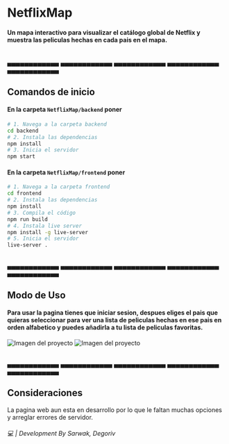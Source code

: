 # NetflixMap
#### Un mapa interactivo para visualizar el catálogo global de Netflix y muestra las peliculas hechas en cada pais en el mapa.

<br>
▄▄▄▄▄▄▄▄▄▄▄▄   ▄▄▄▄▄▄▄▄▄▄▄▄   ▄▄▄▄▄▄▄▄▄▄▄▄   ▄▄▄▄▄▄▄▄▄▄▄▄   ▄▄▄▄▄▄▄▄▄▄▄▄  
<br>

## Comandos de inicio
 #### En la carpeta `NetflixMap/backend` poner
```bash
# 1. Navega a la carpeta backend
cd backend
# 2. Instala las dependencias
npm install
# 3. Inicia el servidor
npm start
```
#### En la carpeta `NetflixMap/frontend` poner
```bash
# 1. Navega a la carpeta frontend
cd frontend
# 2. Instala las dependencias
npm install
# 3. Compila el código
npm run build
# 4. Instala live server 
npm install -g live-server
# 5. Inicia el servidor
live-server .
```

<br>
▄▄▄▄▄▄▄▄▄▄▄▄   ▄▄▄▄▄▄▄▄▄▄▄▄   ▄▄▄▄▄▄▄▄▄▄▄▄   ▄▄▄▄▄▄▄▄▄▄▄▄   ▄▄▄▄▄▄▄▄▄▄▄▄  
<br>

## Modo de Uso
#### Para usar la pagina tienes que iniciar sesion, despues eliges el pais que quieras seleccionar para ver una lista de peliculas hechas en ese pais en orden alfabetico y puedes añadirla a tu lista de peliculas favoritas.

![Imagen del proyecto](https://i.imgur.com/JHAvsuT.png)
![Imagen del proyecto](https://i.imgur.com/MbYhhNY.png)

<br>
▄▄▄▄▄▄▄▄▄▄▄▄   ▄▄▄▄▄▄▄▄▄▄▄▄   ▄▄▄▄▄▄▄▄▄▄▄▄   ▄▄▄▄▄▄▄▄▄▄▄▄   ▄▄▄▄▄▄▄▄▄▄▄▄  
<br>

## Consideraciones
La pagina web aun esta en desarrollo por lo que le faltan muchas opciones y arreglar errores de servidor.

###### 💻 | Development By Sarwak, Degoriv

